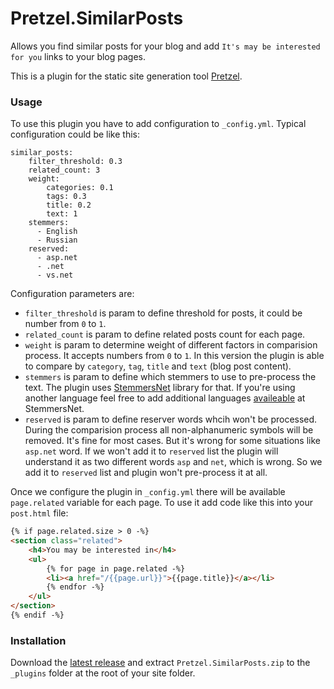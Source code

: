 # Pretzel.SimilarPosts

Allows you find similar posts for your blog and add `It's may be interested for you` links to your blog pages.

This is a plugin for the static site generation tool [Pretzel](https://github.com/Code52/pretzel).

### Usage

To use this plugin you have to add configuration to `_config.yml`. Typical configuration could be like this:

```
similar_posts:
    filter_threshold: 0.3
    related_count: 3
    weight:
        categories: 0.1
        tags: 0.3
        title: 0.2
        text: 1
    stemmers:
      - English
      - Russian
    reserved:
      - asp.net
      - .net
      - vs.net
```

Configuration parameters are:
 - `filter_threshold` is param to define threshold for posts, it could be number from `0` to `1`.
 - `related_count` is param to define related posts count for each page.
 - `weight` is param to determine weight of different factors in comparision process. It accepts numbers from `0` to `1`. In this version the plugin is able to compare by `category`, `tag`, `title` and `text` (blog post content).
 - `stemmers` is param to define which stemmers to use to pre-process the text. The plugin uses [StemmersNet](https://stemmersnet.codeplex.com/) library for that. If you're using another language feel free to add additional languages [availeable](https://stemmersnet.codeplex.com/) at StemmersNet.
 - `reserved` is param to define reserver words whcih won't be processed. During the comparision process all non-alphanumeric symbols will be removed. It's fine for most cases. But it's wrong for some situations like `asp.net` word. If we won't add it to `reserved` list the plugin will understand it as two different words `asp` and `net`, which is wrong. So we add it to `reserved` list and plugin won't pre-process it at all.

Once we configure the plugin in `_config.yml` there will be available `page.related` variable for each page. To use it add code like this into your `post.html` file:

```html
{% if page.related.size > 0 -%}
<section class="related">
    <h4>You may be interested in</h4>
    <ul>
        {% for page in page.related -%}
        <li><a href="/{{page.url}}">{{page.title}}</a></li>
        {% endfor -%}
    </ul>
</section>
{% endif -%}

```

### Installation

Download the [latest release](https://github.com/sergeyzwezdin/Pretzel.SimilarPosts/releases/latest) and extract `Pretzel.SimilarPosts.zip` to the `_plugins` folder at the root of your site folder.